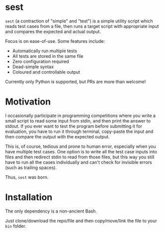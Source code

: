 # sest

`sest` (a contraction of "simple" and "test") is a simple utility script which reads test cases from a file, then runs a target script with appropriate input and compares the expected and actual output.

Focus is on ease-of-use. Some features include:
* Automatically run multiple tests
* All tests are stored in the same file
* Zero configuration required
* Dead-simple syntax
* Coloured and controllable output

Currently only Python is supported, but PRs are more than welcome!


# Motivation 

I occasionally participate in programming competitions where you write a small script to read some input from stdin, and then print the answer to stdout. If you ever want to test the program before submitting it for evaluation, you have to run it through terminal, copy-paste the input and then compare the output with the expected output.

This is, of course, tedious and prone to human error, especially when you have multiple test cases. One option is to write all the test case inputs into files and then redirect stdin to read from those files, but this way you still have to run all the cases individually and can't check for invisible errors (such as trailing spaces).

Thus, `sest` was born.


# Installation

The only dependency is a non-ancient Bash.

Just clone/download the repo/file and then copy/move/link the file to your `bin` folder.